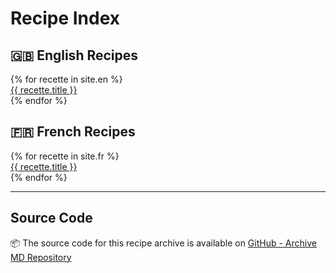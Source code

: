 # Recipe Index

## 🇬🇧 English Recipes

<div class="recipe-grid">
  {% for recette in site.en %}
    <div class="recipe-card">
      <a href="{{ site.baseurl }}{{ recette.url }}">{{ recette.title }}</a>
    </div>
  {% endfor %}
</div>

## 🇫🇷 French Recipes

<div class="recipe-grid">
  {% for recette in site.fr %}
    <div class="recipe-card">
      <a href="{{ site.baseurl }}{{ recette.url }}">{{ recette.title }}</a>
    </div>
  {% endfor %}
</div>

---
## Source Code
📦 The source code for this recipe archive is available on [GitHub - Archive MD Repository](https://github.com/mattonem/archive-md)
